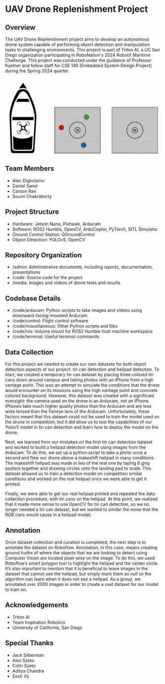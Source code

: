 # UAV Drone Replenishment Project

## Overview
The UAV Drone Replenishment project aims to develop an autonomous drone system capable of performing object detection and manipulation tasks in challenging environments. This project is part of Triton AI, a UC San Diego organization participating in RoboNation's 2024 RobotX Maritime Challenge. This project was conducted under the guidance of Professor Kastner and fellow staff for CSE 145 (Embedded System Design Project) during the Spring 2024 quarter.

<div align="center">
    <img src="images/unnamed.gif" alt="UAV Rep Task" />
</div>


## Team Members
- Alec Digirolamo
- Daniel Sanei
- Carson Rae
- Soumi Chakraborty

## Project Structure
- Hardware: Jetson Nano, Pixhawk, Arducam
- Software: ROS2 Humble, OpenCV, ArduCopter, PyTorch, SITL Simulator
- Ground Control Station: QGroundControl
- Object Detection: YOLOv5, OpenCV

## Repository Organization
- /admin: Administrative documents, including reports, documentation, presentations
- /code: Source code for the project
- /media: Images and videos of drone tests and results

## Codebase Details
- /code/arducam: Python scripts to take images and videos using downward-facing mounted Arducam
- /code/control: Flight control software
- /code/miscellaneous: Other Python scripts and files
- /code/ros: Volume mount for ROS2 Humble host machine workspace
- /code/terminal: Useful terminal commands

## Data Collection
For this project we needed to create our own datasets for both object detection aspects of our project: tin can detection and helipad detection. To start, we created a temporary tin can dataset by placing three colored tin cans down around campus and taking photos with an iPhone from a high vantage point. This was an attempt to simulate the conditions that the drone would encounter on its missions using the high vantage point and concrete colored background. However, this dataset was created with a significant oversight: the camera used on the drone is an Arducam, not an iPhone. iPhones take much higher quality photos than the Arducam and are less wide lensed than the fisheye lens of the Arducam. Unfortunately, these factors meant that this dataset could not be used to train the model used on the drone in competition, but it did allow us to test the capabilities of our Yolov5 model in tin can detection and learn how to deploy the model on the drone. 

Next, we learned from our mistakes on the first tin can detection dataset and worked to build a helipad detection model using images from the Arducam. To do this, we set up a python script to take a photo once a second and flew our drone above a makeshift helipad in many conditions. The makeshift helipad was made in lieu of the real one by taping 6 grey posters together and drawing circles onto the landing pad to scale. This dataset allowed us to train a detection model on competition similar conditions and worked on the real helipad once we were able to get it printed. 

Finally, we were able to get our real helipad printed and repeated the data collection procedure, with tin cans on the helipad. At this point, we realized that it made more sense to use OpenCV for tin can detection, so we no longer needed a tin can dataset, but we wanted to similar the noise that the RGB cans would cause in a helipad model. 

## Annotation 
Once dataset collection and curation is completed, the next step is to annotate the dataset on Roboflow. Annotation, in this case, means creating ground truths of where the objects that we are looking to detect using Computer Vision are located pixel-wise on the image. To do this, we used Roboflow’s smart polygon tool to highlight the helipad and the center circle. It’s also important to mention that it is beneficial to leave images in the dataset that cannot see the helipad, but simply mark them as null so the algorithm can learn when it does not see a helipad. As a group, we annotated over 2000 images in order to create a vast dataset for our model to train on. 

## Acknowledgements
- Triton AI
- Team Inspiration Robotics
- University of California, San Diego

## Special Thanks
- Jack Silberman
- Alex Szeto
- Colin Szeto
- Aditya Chandra
- Eesh Vij
